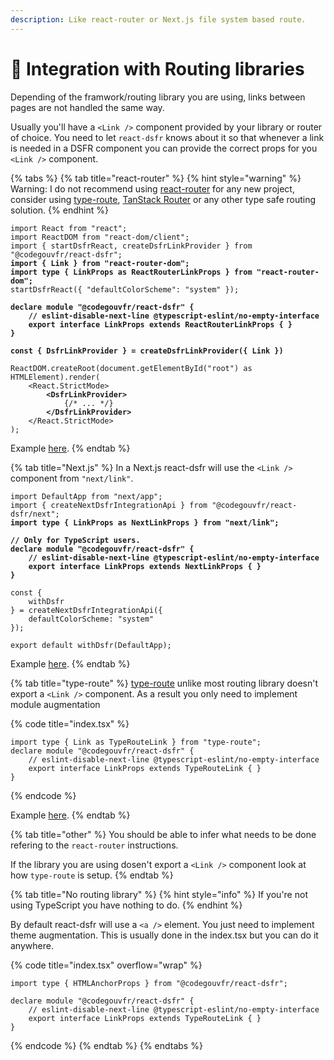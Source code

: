 ```yaml
---
description: Like react-router or Next.js file system based route.
---
```


# 🔀 Integration with Routing libraries

Depending of the framwork/routing library you are using, links between pages are not handled the same way. &#x20;

Usually you'll have a `<Link />` component provided by your library or router of choice. You need to let `react-dsfr` knows about it so that whenever a link is needed in a DSFR component you can provide the correct props for you `<Link />` component.

{% tabs %}
{% tab title="react-router" %}
{% hint style="warning" %}
Warning: I do not recommend using [react-router](https://reactrouter.com/en/main) for any new project, consider using [type-route](https://zilch.dev/type-route), [TanStack Router](https://tanstack.com/router/v1) or any other type safe routing solution.&#x20;
{% endhint %}

<pre class="language-tsx"><code class="lang-tsx">import React from "react";
import ReactDOM from "react-dom/client";
import { startDsfrReact, createDsfrLinkProvider } from "@codegouvfr/react-dsfr";
<strong>import { Link } from "react-router-dom";
</strong><strong>import type { LinkProps as ReactRouterLinkProps } from "react-router-dom";
</strong>startDsfrReact({ "defaultColorScheme": "system" });

<strong>declare module "@codegouvfr/react-dsfr" {
</strong><strong>    // eslint-disable-next-line @typescript-eslint/no-empty-interface
</strong><strong>    export interface LinkProps extends ReactRouterLinkProps { }
</strong><strong>}
</strong>
<strong>const { DsfrLinkProvider } = createDsfrLinkProvider({ Link })
</strong>
ReactDOM.createRoot(document.getElementById("root") as HTMLElement).render(
    &#x3C;React.StrictMode>
<strong>        &#x3C;DsfrLinkProvider>
</strong>            {/* ... */}
<strong>        &#x3C;/DsfrLinkProvider>
</strong>    &#x3C;/React.StrictMode>
);
</code></pre>

Example [here](https://github.com/codegouvfr/react-dsfr/blob/main/test/integration/vite/src/main.tsx).
{% endtab %}

{% tab title="Next.js" %}
In a Next.js react-dsfr will use the `<Link />` component from `"next/link"`.

<pre class="language-tsx" data-title="pages/_app.tsx"><code class="lang-tsx">import DefaultApp from "next/app";
import { createNextDsfrIntegrationApi } from "@codegouvfr/react-dsfr/next";
<strong>import type { LinkProps as NextLinkProps } from "next/link";
</strong>
<strong>// Only for TypeScript users.
</strong><strong>declare module "@codegouvfr/react-dsfr" {
</strong><strong>    // eslint-disable-next-line @typescript-eslint/no-empty-interface
</strong><strong>    export interface LinkProps extends NextLinkProps { }
</strong><strong>}
</strong>
const { 
    withDsfr
} = createNextDsfrIntegrationApi({
    defaultColorScheme: "system"
});

export default withDsfr(DefaultApp);
</code></pre>

Example [here](https://github.com/codegouvfr/react-dsfr/blob/ae8b3319a15064160b909c68d311db3c2e825afb/test/integration/next/pages/\_app.tsx#L62-L64).
{% endtab %}

{% tab title="type-route" %}
[type-route](https://zilch.dev/type-route) unlike most routing library doesn't export a `<Link />` component. As a result you only need to implement module augmentation

{% code title="index.tsx" %}
```tsx
import type { Link as TypeRouteLink } from "type-route";
declare module "@codegouvfr/react-dsfr" {
    // eslint-disable-next-line @typescript-eslint/no-empty-interface
    export interface LinkProps extends TypeRouteLink { }
}
```
{% endcode %}

Example [here](https://github.com/codegouvfr/react-dsfr/blob/e8b78dd5ad069a322fbcc34b34b25d4ac8214e34/test/integration/cra/src/index.tsx#L33).
{% endtab %}

{% tab title="other" %}
You should be able to infer what needs to be done refering to the `react-router` instructions.

If the library you are using dosen't export a `<Link />` component look at how `type-route` is setup.
{% endtab %}

{% tab title="No routing library" %}
{% hint style="info" %}
If you're not using TypeScript you have nothing to do.&#x20;
{% endhint %}

By default react-dsfr will use a `<a />` element. You just need to implement theme augmentation. This is usually done in the index.tsx but you can do it anywhere. &#x20;

{% code title="index.tsx" overflow="wrap" %}
```tsx
import type { HTMLAnchorProps } from "@codegouvfr/react-dsfr";

declare module "@codegouvfr/react-dsfr" {
    // eslint-disable-next-line @typescript-eslint/no-empty-interface
    export interface LinkProps extends TypeRouteLink { }
}
```
{% endcode %}
{% endtab %}
{% endtabs %}
